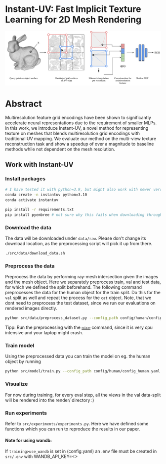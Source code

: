 # Instant-UV: Fast Implicit Texture Learning for 2D Mesh Rendering
![Architecture](./arch-fig.png)

# Abstract 
Multiresolution feature grid encodings have been shown to significantly accelerate neural representations due to the requirement of smaller MLPs. In this work, we introduce Instant-UV, a novel method for representing texture on meshes that blends multiresolution grid encodings with traditional UV mapping. We evaluate our method on the multi-view texture reconstruction task and show a speedup of over a magnitude to baseline methods while not dependent on the mesh resolution.

## Work with Instant-UV

### Install packages

```bash
# I have tested it with python=3.9, but might also work with newer version
conda create -n instantuv python=3.10
conda activate instantuv
```

```bash
pip install -r requirements.txt
pip install pyembree # not sure why this fails when downloading through requirements.txt
```

### Download the data
The data will be downloaded under `data/raw`. Please don't change its download location, as the preprocessing script will pick it up from there. 
```bash
./src/data/download_data.sh
```

### Preprocess the data
Preprocess the data by performing ray-mesh intersection given the images and the mesh object. Here we separately preprocess train, val and test data, for which we defined the split beforehand. The following command preprocesses the data for the human object for the train split. Do this for the `val` split as well and repeat the process for the `cat` object. Note, that we dont need to preprocess the test dataset, since we run our evaluations on rendered images directly.
```bash
python src/data/preprocess_dataset.py --config_path config/human/config_human.yaml --split train
```
Tipp: Run the preprocessing with the [`nice`](https://man7.org/linux/man-pages/man2/nice.2.html) command, since it is very cpu intensive and your laptop might crash. 


### Train model
Using the preprocessed data you can train the model on eg. the human object by running
```bash
python src/model/train.py --config_path config/human/config_human.yaml
```

### Visualize
For now during training, for every eval step, all the views in the val data-split will be rendered into the render/ directory :)

### Run experiments

Refer to `src/experiments/experiments.py`. Here we have defined some functions which you can run to reproduce the results in our paper. 
#### Note for using wandb:
If `training>use_wandb` is set in (config.yaml) an .env file must be created in `src/.env` with WANDB_API_KEY=<<your-key>>

